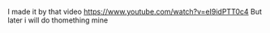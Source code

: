 I made it by that video https://www.youtube.com/watch?v=eI9idPTT0c4
But later i will do thomething mine
